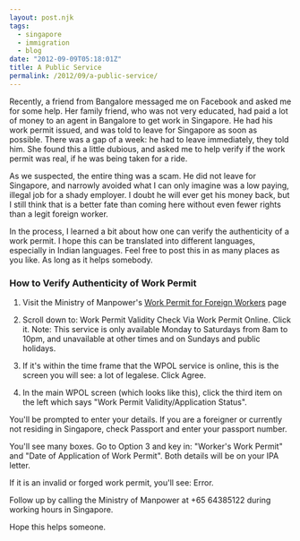 ```yaml
---
layout: post.njk
tags:
  - singapore
  - immigration  
  - blog
date: "2012-09-09T05:18:01Z"
title: A Public Service
permalink: /2012/09/a-public-service/
---
```


Recently, a friend from Bangalore messaged me on Facebook and asked me for some help. Her family friend, who was not very educated, had paid a lot of money to an agent in Bangalore to get work in Singapore. He had his work permit issued, and was told to leave for Singapore as soon as possible. There was a gap of a week: he had to leave immediately, they told him. She found this a little dubious, and asked me to help verify if the work permit was real, if he was being taken for a ride.

As we suspected, the entire thing was a scam. He did not leave for Singapore, and narrowly avoided what I can only imagine was a low paying, illegal job for a shady employer. I doubt he will ever get his money back, but I still think that is a better fate than coming here without even fewer rights than a legit foreign worker.

In the process, I learned a bit about how one can verify the authenticity of a work permit. I hope this can be translated into different languages, especially in Indian languages. Feel free to post this in as many places as you like. As long as it helps somebody.

### How to Verify Authenticity of Work Permit

1. Visit the Ministry of Manpower's [Work Permit for Foreign Workers](http://www.mom.gov.sg/services-forms/passes/Pages/work-permit-fw.aspx) page

2. Scroll down to: Work Permit Validity Check Via Work Permit Online. Click it. Note: This service is only available Monday to Saturdays from 8am to 10pm, and unavailable at other times and on Sundays and public holidays.

3. If it's within the time frame that the WPOL service is online, this is the screen you will see: a lot of legalese. Click Agree.

4. In the main WPOL screen (which looks like this), click the third item on the left which says "Work Permit Validity/Application Status".

You'll be prompted to enter your details. If you are a foreigner or currently not residing in Singapore, check Passport and enter your passport number.

You'll see many boxes. Go to Option 3 and key in: "Worker's Work Permit" and "Date of Application of Work Permit". Both details will be on your IPA letter.

If it is an invalid or forged work permit, you'll see: Error.

Follow up by calling the Ministry of Manpower at +65 64385122 during working hours in Singapore.

Hope this helps someone.
